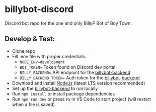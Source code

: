 # billybot-discord

Discord bot repo for the one and only BillyP Bot of Boy Town.

## Develop & Test:

-   Clone repo
-   Fill .env file with proper credentials:
    -   `NODE_ENV=development`
    -   `BOT_TOKEN=` Token found on Discord dev portal
    -   `BILLY_BACKEND=` API endpoint for the [billybot-backend](https://github.com/BillyP-Bot/billybot-backend)
    -   `BILLY_BACKEND_TOKEN=` Auth token for the [billybot-backend](https://github.com/BillyP-Bot/billybot-backend)
-   Download and install [Node.js](https://nodejs.org/en/download/) (latest LTS version recommended)
-   Set up the [billybot-backend](https://github.com/BillyP-Bot/billybot-backend) to run locally
-   Run `npm install` to install package dependencies
-   Run `npm run dev` or press `F5` in VS Code to start project (will restart when a file is saved)
